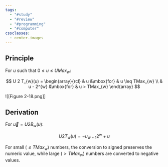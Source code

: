 ```yaml
---
tags:
  - "#study"
  - "#review"
  - "#programming"
  - "#computer"
cssclasses:
  - center-images
---
```

## Principle

For $u$ such that $0 ≤ u ≤UMax_w$:

$$
U 2 T_{w}(u) = 
\begin{array}{rcl} 
    & u &\mbox{for} & u \leq TMax_{w} \\
    & u - 2^{w} &\mbox{for} & u > TMax_{w}
\end{array}
$$

![[Figure 2-18.png]]

## Derivation

For $\vec{u} = U 2 B_{w}(u)$:

$$
U 2 T_{w}(u) = -u_{w-1}2^{w}+ u
$$

For small ($\leq TMax_{w}$) numbers, the conversion to signed preserves the numeric value, while large $(>TMax_{w})$ numbers are converted to negative values.

